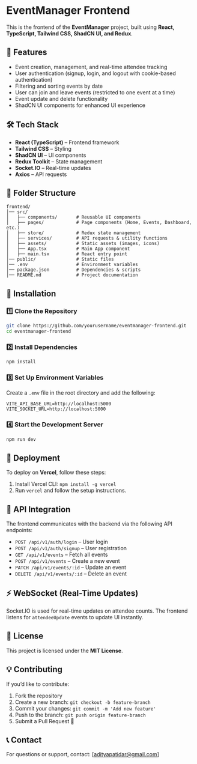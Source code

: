 # EventManager Frontend

This is the frontend of the **EventManager** project, built using **React, TypeScript, Tailwind CSS, ShadCN UI, and Redux**.

## 🚀 Features

- Event creation, management, and real-time attendee tracking
- User authentication (signup, login, and logout with cookie-based authentication)
- Filtering and sorting events by date
- User can join and leave events (restricted to one event at a time)
- Event update and delete functionality
- ShadCN UI components for enhanced UI experience

## 🛠 Tech Stack

- **React (TypeScript)** – Frontend framework
- **Tailwind CSS** – Styling
- **ShadCN UI** – UI components
- **Redux Toolkit** – State management
- **Socket.IO** – Real-time updates
- **Axios** – API requests

## 📂 Folder Structure

```
frontend/
│── src/
│   ├── components/       # Reusable UI components
│   ├── pages/            # Page components (Home, Events, Dashboard, etc.)
│   ├── store/            # Redux state management
│   ├── services/         # API requests & utility functions
│   ├── assets/           # Static assets (images, icons)
│   ├── App.tsx           # Main App component
│   ├── main.tsx          # React entry point
│── public/               # Static files
│── .env                  # Environment variables
│── package.json          # Dependencies & scripts
│── README.md             # Project documentation
```

## 🔧 Installation

### 1️⃣ Clone the Repository

```sh
git clone https://github.com/yourusername/eventmanager-frontend.git
cd eventmanager-frontend
```

### 2️⃣ Install Dependencies

```sh
npm install
```

### 3️⃣ Set Up Environment Variables

Create a `.env` file in the root directory and add the following:

```env
VITE_API_BASE_URL=http://localhost:5000
VITE_SOCKET_URL=http://localhost:5000
```

### 4️⃣ Start the Development Server

```sh
npm run dev
```

## 🚀 Deployment

To deploy on **Vercel**, follow these steps:

1. Install Vercel CLI: `npm install -g vercel`
2. Run `vercel` and follow the setup instructions.

## 🔄 API Integration

The frontend communicates with the backend via the following API endpoints:

- `POST /api/v1/auth/login` – User login
- `POST /api/v1/auth/signup` – User registration
- `GET /api/v1/events` – Fetch all events
- `POST /api/v1/events` – Create a new event
- `PATCH /api/v1/events/:id` – Update an event
- `DELETE /api/v1/events/:id` – Delete an event

## ⚡ WebSocket (Real-Time Updates)

Socket.IO is used for real-time updates on attendee counts. The frontend listens for `attendeeUpdate` events to update UI instantly.

## 📜 License

This project is licensed under the **MIT License**.

## 💡 Contributing

If you’d like to contribute:

1. Fork the repository
2. Create a new branch: `git checkout -b feature-branch`
3. Commit your changes: `git commit -m 'Add new feature'`
4. Push to the branch: `git push origin feature-branch`
5. Submit a Pull Request 🚀

## 📞 Contact

For questions or support, contact: [[adityapatidar@gmail.com](mailto:adityapatidar@gmail.com)]
